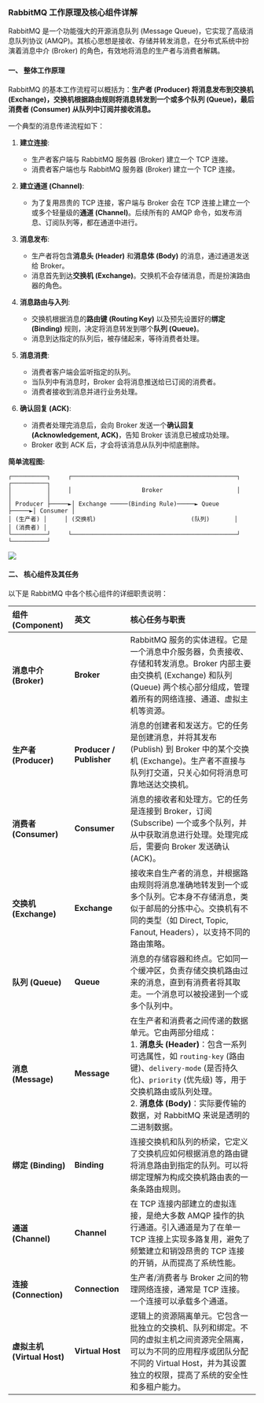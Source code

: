 ### RabbitMQ 工作原理及核心组件详解

RabbitMQ 是一个功能强大的开源消息队列 (Message Queue)，它实现了高级消息队列协议 (AMQP)。其核心思想是接收、存储并转发消息，在分布式系统中扮演着消息中介 (Broker) 的角色，有效地将消息的生产者与消费者解耦。

#### 一、 整体工作原理

RabbitMQ 的基本工作流程可以概括为：**生产者 (Producer) 将消息发布到交换机 (Exchange)，交换机根据路由规则将消息转发到一个或多个队列 (Queue)，最后消费者 (Consumer) 从队列中订阅并接收消息。**

一个典型的消息传递流程如下：

1.  **建立连接**:

      * 生产者客户端与 RabbitMQ 服务器 (Broker) 建立一个 TCP 连接。
      * 消费者客户端也与 RabbitMQ 服务器 (Broker) 建立一个 TCP 连接。

2.  **建立通道 (Channel)**:

      * 为了复用昂贵的 TCP 连接，客户端与 Broker 会在 TCP 连接上建立一个或多个轻量级的**通道 (Channel)**。后续所有的 AMQP 命令，如发布消息、订阅队列等，都在通道中进行。

3.  **消息发布**:

      * 生产者将包含**消息头 (Header)** 和**消息体 (Body)** 的消息，通过通道发送给 Broker。
      * 消息首先到达**交换机 (Exchange)**。交换机不会存储消息，而是扮演路由器的角色。

4.  **消息路由与入列**:

      * 交换机根据消息的**路由键 (Routing Key)** 以及预先设置好的**绑定 (Binding)** 规则，决定将消息转发到哪个**队列 (Queue)**。
      * 消息到达指定的队列后，被存储起来，等待消费者处理。

5.  **消息消费**:

      * 消费者客户端会监听指定的队列。
      * 当队列中有消息时，Broker 会将消息推送给已订阅的消费者。
      * 消费者接收到消息并进行业务处理。

6.  **确认回复 (ACK)**:

      * 消费者处理完消息后，会向 Broker 发送一个**确认回复 (Acknowledgement, ACK)**，告知 Broker 该消息已被成功处理。
      * Broker 收到 ACK 后，才会将该消息从队列中彻底删除。

**简单流程图:**

```
┌──────────┐     ┌───────────────────────────────────────────────┐     ┌──────────┐
│          │     │                    Broker                     │     │          │
│ Producer ├─────►│ Exchange ─────(Binding Rule)─────► Queue      ├─────►│ Consumer │
│ (生产者) │     │ (交换机)                           (队列)       │     │ (消费者) │
└──────────┘     └───────────────────────────────────────────────┘     └──────────┘
```
![](https://cdn.nlark.com/yuque/0/2025/png/49727441/1752991180227-6f8798cb-bbcf-4cf1-a1fd-e88f82065e22.png)

#### 二、 核心组件及其任务

以下是 RabbitMQ 中各个核心组件的详细职责说明：

| 组件 (Component) | 英文 | 核心任务与职责 |
| :--- | :--- | :--- |
| **消息中介 (Broker)** | **Broker** | RabbitMQ 服务的实体进程。它是一个消息中介服务器，负责接收、存储和转发消息。Broker 内部主要由交换机 (Exchange) 和队列 (Queue) 两个核心部分组成，管理着所有的网络连接、通道、虚拟主机等资源。 |
| **生产者 (Producer)** | **Producer / Publisher** | 消息的创建者和发送方。它的任务是创建消息，并将其发布 (Publish) 到 Broker 中的某个交换机 (Exchange)。生产者不直接与队列打交道，只关心如何将消息可靠地送达交换机。 |
| **消费者 (Consumer)** | **Consumer** | 消息的接收者和处理方。它的任务是连接到 Broker，订阅 (Subscribe) 一个或多个队列，并从中获取消息进行处理。处理完成后，需要向 Broker 发送确认 (ACK)。 |
| **交换机 (Exchange)** | **Exchange** | 接收来自生产者的消息，并根据路由规则将消息准确地转发到一个或多个队列。它本身不存储消息，类似于邮局的分拣中心。交换机有不同的类型（如 Direct, Topic, Fanout, Headers），以支持不同的路由策略。 |
| **队列 (Queue)** | **Queue** | 消息的存储容器和终点。它如同一个缓冲区，负责存储交换机路由过来的消息，直到有消费者将其取走。一个消息可以被投递到一个或多个队列中。 |
| **消息 (Message)** | **Message** | 在生产者和消费者之间传递的数据单元。它由两部分组成：<br>1. **消息头 (Header)**：包含一系列可选属性，如 `routing-key` (路由键)、`delivery-mode` (是否持久化)、`priority` (优先级) 等，用于交换机路由或队列处理。<br>2. **消息体 (Body)**：实际要传输的数据，对 RabbitMQ 来说是透明的二进制数据。 |
| **绑定 (Binding)** | **Binding** | 连接交换机和队列的桥梁，它定义了交换机应如何根据消息的路由键将消息路由到指定的队列。可以将绑定理解为构成交换机路由表的一条条路由规则。 |
| **通道 (Channel)** | **Channel** | 在 TCP 连接内部建立的虚拟连接，是绝大多数 AMQP 操作的执行通道。引入通道是为了在单一 TCP 连接上实现多路复用，避免了频繁建立和销毁昂贵的 TCP 连接的开销，从而提高了系统性能。 |
| **连接 (Connection)** | **Connection** | 生产者/消费者与 Broker 之间的物理网络连接，通常是 TCP 连接。一个连接可以承载多个通道。 |
| **虚拟主机 (Virtual Host)**| **Virtual Host** | 逻辑上的资源隔离单元。它包含一批独立的交换机、队列和绑定。不同的虚拟主机之间资源完全隔离，可以为不同的应用程序或团队分配不同的 Virtual Host，并为其设置独立的权限，提高了系统的安全性和多租户能力。 |